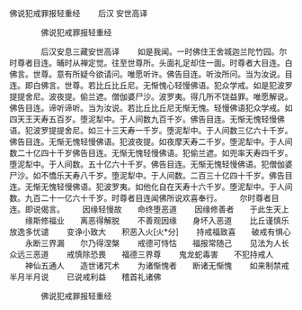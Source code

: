   佛说犯戒罪报轻重经
　　后汉 安世高译




　　　　佛说犯戒罪报轻重经

　　　　后汉安息三藏安世高译
　　如是我闻。一时佛住王舍城迦兰陀竹园。尔时尊者目连。晡时从禅定觉。往至世尊所。头面礼足却住一面。时尊者大目连。白佛言。世尊。意有所疑今欲请问。唯愿听许。佛告目连。听汝所问。当为汝说。目连。即白佛言。世尊。若比丘比丘尼。无惭愧心轻慢佛语。犯众学戒。如是犯波罗提提舍尼。波夜提。偷兰遮。僧伽婆尸沙。波罗夷。得几所不饶益罪。唯愿解说。佛告目连。谛听谛听。当为汝说。若比丘比丘尼无惭无愧。轻慢佛语犯众学戒。如四天王天寿五百岁。堕泥犁中。于人间数九百千岁。佛告目连。无惭无愧轻慢佛语。犯波罗提提舍尼。如三十三天寿一千岁。堕泥犁中。于人间数三亿六十千岁。佛告目连。无惭无愧轻慢佛语。犯波夜提。如夜摩天寿二千岁。堕泥犁中。于人间数二十亿四十千岁佛告目连。无惭无愧轻慢佛语。犯偷兰遮。如兜率天寿四千岁。堕泥犁中。于人间数。五十亿六十千岁。佛告目连。无惭无愧轻慢佛语。犯僧伽婆尸沙。如不憍乐天寿八千岁。堕泥犁中。于人间数。二百三十亿四十千岁。佛告目连。无惭无愧轻慢佛语。犯波罗夷。如他化自在天寿十六千岁。堕泥犁中。于人间数。九百二十一亿六十千岁。时尊者目连闻佛所说欢喜奉行。
　　尔时尊者目连。即说偈言。
　　因缘轻慢故　　命终堕恶道
　　因缘修善者　　于此生天上
　　缘斯修福业　　离恶得解脱
　　不善观因缘　　身坏入恶道
　　比丘谨慎乐　　放逸多忧谴
　　变诤小致大　　积恶入火[火*分]
　　持戒福致喜　　破戒有惧心
　　永断三界漏　　尔乃得涅槃
　　戒德可恃怙　　福报常随己
　　见法为人长　　众远三恶道
　　戒慎除恐畏　　福德三界尊
　　鬼龙蛇毒害　　不犯持戒人
　　神仙五通人　　造世诸咒术
　　为诸惭愧者　　断诸无惭愧
　　如来制禁戒　　半月半月说
　　已说戒利益　　稽首礼诸佛

　　　　佛说犯戒罪报轻重经


